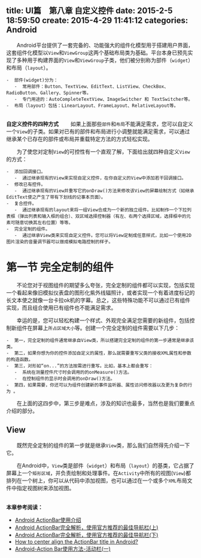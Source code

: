 title: UI篇　第八章 自定义控件
date: 2015-2-5 18:59:50
create: 2015-4-29 11:41:12
categories: Android
---
　　Android平台提供了一套完备的、功能强大的组件化模型用于搭建用户界面，这套组件化模型以`View`和`ViewGroup`这两个基础布局类为基础。平台本身已预先实现了多种用于构建界面的`View`和`ViewGroup`子类，他们被分别称为部件（`widget`）和布局（`layout`）。

	-  部件(widget)分为：
	   -  常用部件：Button、TextView、EditText、ListView、CheckBox、RadioButton、Gallery、Spinner等。
	   -  专门用途的：AutoCompleteTextView、ImageSwitcher 和 TextSwitcher等。
	-  布局（layout）包括：LinearLayout、FrameLayout、RelativeLayout等。

<br>**自定义控件的四种方式**
　　如果上面那些`部件`和`布局`不能满足需求，您可以自定义一个`View`的子类。如果对已有的部件和布局进行小调整就能满足需求，可以通过继承某个已存在的部件或布局并重载特定方法的方式轻松实现。

　　为了使您对定制`View`的可控性有一个直观了解，下面给出就四种自定义`View`的方式：

	-  添加回调接口。
	   -  通过继承现有的View来实现自定义控件，在你自定义的View中添加若干回调接口。
	-  修改已有控件。
	   -  通过继承现有的View并重写它的onDraw()方法来修改该View的屏幕绘制方式（如继承EditText使之产生了带有下划线的记事本页面）。
	-  复合控件。
	   -  通过继承现有的layout来将一组View合成为一个新的独立组件。比如制作一个下拉列表框（弹出列表和输入框的组合）、双区域选择控制器（有左、右两个选择区域，选择框中的元素可随意切换其左右位置）等等。
	-  完全定制的组件。
	   -  通过继承View类来实现自定义控件。您可以将View定制成任意样式，比如一个使用2D图片渲染的音量调节器可以做成模拟电路控制的样子。

# 第一节 完全定制的组件 #
　　不论您对于视图组件的期望多么夸张，完全定制的组件都可以实现，包括实现一个看起来像旧模拟仪表盘的图形化紫外线辐照计，或者实现一个有着进度标记的长文本使之就像一台卡拉ok机的字幕。总之，这些特殊功能不可以通过已有组件实现，而且组合使用已有组件也不能满足需求。

　　幸运的是，您可以轻松构建一个样式、外观完全满足您需要的新组件，包括控制新组件在屏幕上`所占区域大小`等。创建一个完全定制的组件需要以下几步：

	-  第一，完全定制的组件通常继承自View类，所以搭建完全定制的组件的第一步通常是继承该类。
	-  第二，如果你想为你的控件添加自定义的属性，那么就需要重写父类的接收XML属性和参数的构造函数。
	-  第三，对形如“on...”的方法按需进行重写。比如，基本上都会重写：
	   -  系统在测量控件尺寸时会调用的的onMeasure()方法。
	   -  在控制组件的显示时会调用的onDraw()方法。
	-  第四，如果需要，你还可以为组件创建新的事件监听器、属性访问修改器以及更为复杂的行为 。

　　在上面的这四步中，第三步是难点，涉及的知识也最多，当然也是我们要重点介绍的部分。

## View ##
　　既然完全定制的组件的第一步就是继承`View`类，那么我们自然得先介绍一下它。

　　在Android中，`View`类是部件（`widget`）和布局（`layout`）的基类，它占据了屏幕上一个`矩形区域`，并负责绘制和处理事件。在`Activity`中所有的视图(`View`)都排列在一个树上，你可以从代码中添加视图，也可以通过在一个或多个`XML`布局文件中指定视图树来添加视图。


<br>**本章参考阅读：**
- [Android ActionBar使用介绍](http://blog.csdn.net/wangjinyu501/article/details/9360801)
- [Android ActionBar完全解析，使用官方推荐的最佳导航栏(上)](http://blog.csdn.net/guolin_blog/article/details/18234477)
- [Android ActionBar完全解析，使用官方推荐的最佳导航栏(下)](http://blog.csdn.net/guolin_blog/article/details/25466665)
- [How to center align the ActionBar title in Android?](http://stackoverflow.com/questions/12387345/how-to-center-align-the-actionbar-title-in-android)
- [Android-Action Bar使用方法-活动栏(一)](http://www.oschina.net/question/54100_34400)


<br><br>